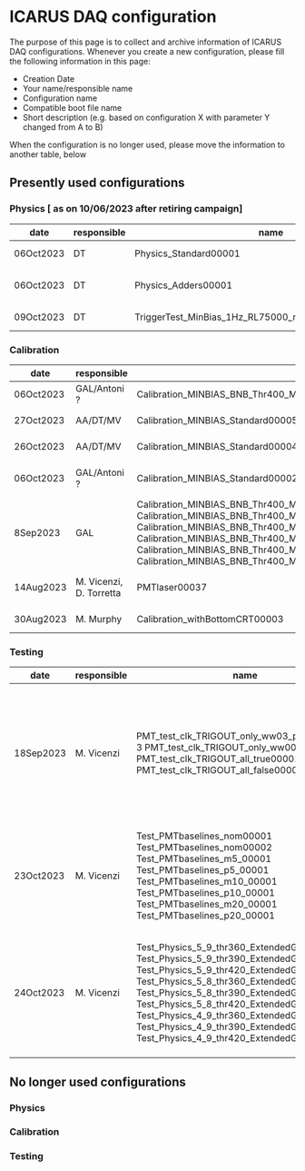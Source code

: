 # ICARUS DAQ configuration
The purpose of this page is to collect and archive information of ICARUS DAQ configurations. Whenever you create a new configuration, please fill the following information in this page:

- Creation Date
- Your name/responsible name
- Configuration name
- Compatible boot file name
- Short description (e.g. based on configuration X with parameter Y changed from A to B)

When the configuration is no longer used, please move the information to another table, below

## Presently used configurations
### Physics [ as on 10/06/2023 after retiring campaign] 

| date | responsible | name | bootfile | description |
| ---- | ----------- | ---- | -------- | ----------- |
| 06Oct2023 | DT | Physics_Standard00001 |  boot_Majority_moreEvb.txt | cloned from Physics_General_thr390_Majority_5_9_OverlappingWindow_wr_0_LockTemp_newpeds_win_10s_DAQTest00002 with updated Grafana metrics and pmt_standard.fcl changes by M. Vicenzi  |
| 06Oct2023 | DT | Physics_Adders00001 |  boot_Majority_moreEvb.txt | cloned from Physics_General_thr390_Majority_5_9_OverlappingWindow_wr_0_LockTemp_newpeds_win_10s_Adders_Corner_DAQTest00001 with updated Grafana metrics and pmt_standard.fcl changes by M. Vicenzi  |
| 09Oct2023 | DT | TriggerTest_MinBias_1Hz_RL75000_noEnable_oct2023_00001 |  boot_Majority_moreEvb.txt | cloned from TriggerTest_MinBias_1Hz_RL75000_noEnable_feb2023_00003 with updated Grafana metrics and pmt_standard.fcl changes by M. Vicenzi; config for MinBias triggers and extended PMT readout window  |

### Calibration

| date | responsible | name | bootfile | description |
| ---- | ----------- | ---- | -------- | ----------- |
| 06Oct2023 | GAL/Antoni ? | Calibration_MINBIAS_BNB_Thr400_Majority10_FixedWindow_4Hz_DAQTest00002 | boot_MinBias_VeryHighRate_multiple_art_processes.txt | OLD configuration to USE until new artdaq becomes the default |
| 27Oct2023 | AA/DT/MV | Calibration_MINBIAS_Standard00005 | boot_MinBias_VeryHighRate_multiple_art_processes.txt | Updated Calibration_MINBIAS_Standard00004 with missing files for CRT telescope |
| 26Oct2023 | AA/DT/MV | Calibration_MINBIAS_Standard00004 | boot_MinBias_VeryHighRate_multiple_art_processes.txt | Updated: grafana levels, grapha reporting_interval, added new changes to PMT levels, added CRT telescope and bottom CRT |
| 06Oct2023 | GAL/Antoni ? | Calibration_MINBIAS_Standard00002 | boot_MinBias_VeryHighRate_multiple_art_processes.txt | cloned from Calibration_MINBIAS_BNB_Thr400_Majority10_FixedWindow_4Hz_GALTest00003 with updated Grafana metric levels and pmt_standatd.fcl changes by M.Vicenzi |
| 8Sep2023 | GAL | Calibration_MINBIAS_BNB_Thr400_Majority10_FixedWindow_4Hz_GALTest00003 Calibration_MINBIAS_BNB_Thr400_Majority10_FixedWindow_4Hz_DAQTest00005 Calibration_MINBIAS_BNB_Thr400_Majority10_FixedWindow_4Hz_DAQTest00004 Calibration_MINBIAS_BNB_Thr400_Majority10_FixedWindow_4Hz_DAQTest00003 Calibration_MINBIAS_BNB_Thr400_Majority10_FixedWindow_4Hz_GALTest00002 Calibration_MINBIAS_BNB_Thr400_Majority10_FixedWindow_4Hz_GALTest00001 |  boot_MinBias_VeryHighRate_multiple_art_processes.txt | Configurations for testing new organization of Grafana metric levels |
| 14Aug2023  | M. Vicenzi, D. Torretta |  PMTlaser00037  |  boot_MinBias_VeryHighRate_multiple_art_processes.txt   |  Configuration for PMT test runs with laser at 10Hz. Updated from PMTlaser00036 with newer `icaruspmt**.fcl` with latest settings of PMT thresholds and baselines |
| 30Aug2023  | M. Murphy | Calibration_withBottomCRT00003 | boot_MinBias_VeryHighRate_multiple_art_processes.txt | Standard bottom CRT calibration. Updated from 00002 to move one of the files referenced by icaruscrtbottom_standard.fcl to a more accessible location. |

### Testing

| date | responsible | name | bootfile | description |
| ---- | ----------- | ---- | -------- | ----------- |
| 18Sep2023 | M. Vicenzi | PMT_test_clk_TRIGOUT_only_ww03_phase00001-3 PMT_test_clk_TRIGOUT_only_ww00001-4 PMT_test_clk_TRIGOUT_all_true00001 PMT_test_clk_TRIGOUT_all_false00001-3 | boot_PMTlaser.txt | Configurations for testing PR #114 of sbndaq-artdaq. Motherboard clock or clock phase put in TRG-OUT. Never use for physics quality runs. |
| 23Oct2023 | M. Vicenzi | Test_PMTbaselines_nom00001 Test_PMTbaselines_nom00002 Test_PMTbaselines_m5_00001  Test_PMTbaselines_p5_00001  Test_PMTbaselines_m10_00001  Test_PMTbaselines_p10_00001 Test_PMTbaselines_m20_00001  Test_PMTbaselines_p20_00001 | boot_PMTlaser.txt | Configurations for PMT baseline scans with different DC offsets (+-5%, +-10%, +-20%). |
| 24Oct2023 | M. Vicenzi | Test_Physics_5_9_thr360_ExtendedGate00001 Test_Physics_5_9_thr390_ExtendedGate00001 Test_Physics_5_9_thr420_ExtendedGate00001 Test_Physics_5_8_thr360_ExtendedGate00001 Test_Physics_5_8_thr390_ExtendedGate00001 Test_Physics_5_8_thr420_ExtendedGate00001 Test_Physics_4_9_thr360_ExtendedGate00001 Test_Physics_4_9_thr390_ExtendedGate00001 Test_Physics_4_9_thr420_ExtendedGate00001 | boot_PMTlaser.txt | Configurations for trigger majorities and thresholds scan, using newly-calibrated baselines and BNB offbeam gate extended to 10.1us |

## No longer used configurations
### Physics
### Calibration
### Testing
